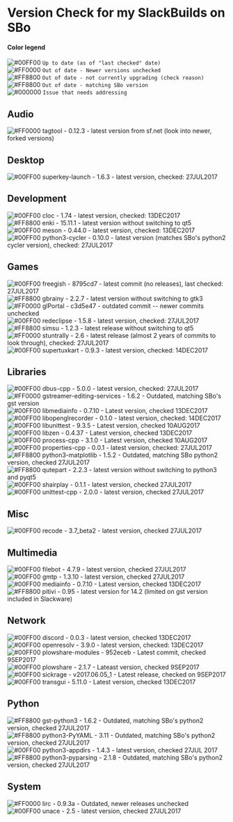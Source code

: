 # Version Check for my SlackBuilds on SBo

#### Color legend
![#00FF00](https://placehold.it/15/00FF00/000000?text=+) `Up to date (as of "last checked" date)`  
![#FF0000](https://placehold.it/15/FF0000/000000?text=+) `Out of date - Newer versions unchecked`  
![#FF8800](https://placehold.it/15/FF8800/000000?text=+) `Out of date - not currently upgrading (check reason)`  
![#FF8800](https://placehold.it/15/FF00FF/000000?text=+) `Out of date - matching SBo version`  
![#000000](https://placehold.it/15/000000/000000?text=+) `Issue that needs addressing`  

## Audio
![#FF0000](https://placehold.it/15/FF0000/000000?text=+) tagtool - 0.12.3 - latest version from sf.net (look into newer, forked versions)  

## Desktop
![#00FF00](https://placehold.it/15/00FF00/000000?text=+) superkey-launch - 1.6.3 - latest version, checked: 27JUL2017  

## Development
![#00FF00](https://placehold.it/15/00FF00/000000?text=+) cloc - 1.74 - latest version, checked: 13DEC2017  
![#FF8800](https://placehold.it/15/FF8800/000000?text=+) enki - 15.11.1 - latest version without switching to qt5  
![#00FF00](https://placehold.it/15/00FF00/000000?text=+) meson - 0.44.0 - latest version, checked: 13DEC2017  
![#00FF00](https://placehold.it/15/00FF00/000000?text=+) python3-cycler - 0.10.0 - latest version (matches SBo's python2 cycler version), checked: 27JUL2017  

## Games
![#00FF00](https://placehold.it/15/00FF00/000000?text=+) freegish - 8795cd7 - latest commit (no releases), last checked: 27JUL2017  
![#FF8800](https://placehold.it/15/FF8800/000000?text=+) gbrainy - 2.2.7 - latest version without switching to gtk3  
![#FF0000](https://placehold.it/15/FF0000/000000?text=+) glPortal - c3d5e47 - outdated commit -- newer commits unchecked  
![#00FF00](https://placehold.it/15/00FF00/000000?text=+) redeclipse - 1.5.8 - latest version, checked: 27JUL2017  
![#FF8800](https://placehold.it/15/FF8800/000000?text=+) simsu - 1.2.3 - latest release without switching to qt5  
![#FF0000](https://placehold.it/15/FF0000/000000?text=+) stuntrally - 2.6 - latest release (almost 2 years of commits to look through), checked: 27JUL2017  
![#00FF00](https://placehold.it/15/FF0000/000000?text=+) supertuxkart - 0.9.3 - latest version, checked: 14DEC2017  

## Libraries
![#00FF00](https://placehold.it/15/00FF00/000000?text=+) dbus-cpp - 5.0.0 - latest version, checked: 27JUL2017  
![#FF0000](https://placehold.it/15/FF0000/000000?text=+) gstreamer-editing-services - 1.6.2 - Outdated, matching SBo's gst version  
![#00FF00](https://placehold.it/15/00FF00/000000?text=+) libmediainfo - 0.7.10 - Latest version, checked 13DEC2017  
![#00FF00](https://placehold.it/15/00FF00/000000?text=+) libopenglrecorder - 0.1.0 - latest version, checked: 14DEC2017  
![#00FF00](https://placehold.it/15/00FF00/000000?text=+) libunittest - 9.3.5 - Latest version, checked 10AUG2017  
![#00FF00](https://placehold.it/15/00FF00/000000?text=+) libzen - 0.4.37 - Latest version, checked 13DEC2017  
![#00FF00](https://placehold.it/15/00FF00/000000?text=+) process-cpp - 3.1.0 - Latest version, checked 10AUG2017  
![#00FF00](https://placehold.it/15/00FF00/000000?text=+) properties-cpp - 0.0.1 - latest version, checked: 27JUL2017  
![#FF8800](https://placehold.it/15/FF00FF/000000?text=+) python3-matplotlib - 1.5.2 - Outdated, matching SBo python2 version, checked 27JUL2017  
![#FF8800](https://placehold.it/15/FF8800/000000?text=+) qutepart - 2.2.3 - latest version without switching to python3 and pyqt5  
![#00FF00](https://placehold.it/15/00FF00/000000?text=+) shairplay - 0.1.1 - latest version, checked 27JUL2017  
![#00FF00](https://placehold.it/15/00FF00/000000?text=+) unittest-cpp - 2.0.0 - latest version, checked 27JUL2017  

## Misc
![#00FF00](https://placehold.it/15/00FF00/000000?text=+) recode - 3.7_beta2 - latest version, checked 27JUL2017  

## Multimedia
![#00FF00](https://placehold.it/15/00FF00/000000?text=+) filebot - 4.7.9 - latest version, checked 27JUL2017  
![#00FF00](https://placehold.it/15/00FF00/000000?text=+) gmtp - 1.3.10 - latest version, checked 27JUL2017  
![#00FF00](https://placehold.it/15/00FF00/000000?text=+) mediainfo - 0.7.10 - Latest version, checked 13DEC2017  
![#FF8800](https://placehold.it/15/FF8800/000000?text=+) pitivi - 0.95 - latest version for 14.2 (limited on gst version included in Slackware)  

## Network
![#00FF00](https://placehold.it/15/00FF00/000000?text=+) discord - 0.0.3 - latest version, checked 13DEC2017  
![#00FF00](https://placehold.it/15/00FF00/000000?text=+) openresolv - 3.9.0 - latest version, checked: 13DEC2017  
![#00FF00](https://placehold.it/15/00FF00/000000?text=+) plowshare-modules - 952eceb - Latest commit, checked 9SEP2017  
![#00FF00](https://placehold.it/15/00FF00/000000?text=+) plowshare - 2.1.7 - Lateast version, checked 9SEP2017  
![#00FF00](https://placehold.it/15/00FF00/000000?text=+) sickrage - v2017.06.05_1 - Latest release, checked on 9SEP2017  
![#00FF00](https://placehold.it/15/00FF00/000000?text=+) transgui - 5.11.0 - Latest version, checked 13DEC2017  

## Python
![#FF8800](https://placehold.it/15/FF00FF/000000?text=+) gst-python3 - 1.6.2 - Outdated, matching SBo's python2 version, checked 27JUL2017  
![#FF8800](https://placehold.it/15/FF00FF/000000?text=+) python3-PyYAML - 3.11 - Outdated, matching SBo's python2 version, checked 27JUL2017  
![#00FF00](https://placehold.it/15/00FF00/000000?text=+) python3-appdirs - 1.4.3 - latest version, checked 27JUL 2017  
![#FF8800](https://placehold.it/15/FF00FF/000000?text=+) python3-pyparsing - 2.1.8 - Outdated, matching SBo's python2 version, checked 27JUL2017  

## System
![#FF0000](https://placehold.it/15/FF0000/000000?text=+) lirc - 0.9.3a - Outdated, newer releases unchecked  
![#00FF00](https://placehold.it/15/00FF00/000000?text=+) unace - 2.5 - latest version, checked 27JUL2017  
